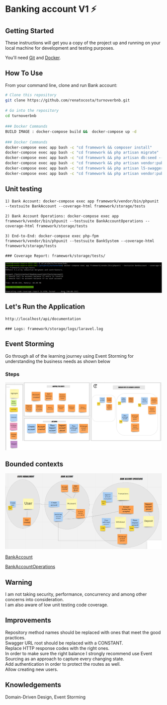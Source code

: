 # Banking account V1 ⚡️

## Getting Started

These instructions will get you a copy of the project up and running on your local machine for development and testing purposes.

You'll need [Git](https://git-scm.com) and [Docker](https://www.docker.com/products/docker-desktop).


## How To Use 

From your command line, clone and run Bank account:

```bash
# Clone this repository
git clone https://github.com/renatocosta/turnoverbnb.git

# Go into the repository
cd turnoverbnb

### Docker Commands
BUILD IMAGE : docker-compose build &&  docker-compose up -d

### Docker Commands
docker-compose exec app bash -c "cd framework && composer install"
docker-compose exec app bash -c "cd framework && php artisan migrate"
docker-compose exec app bash -c "cd framework && php artisan db:seed --class=UserSeeder"
docker-compose exec app bash -c "cd framework && php artisan vendor:publish --provider "L5Swagger\L5SwaggerServiceProvider""
docker-compose exec app bash -c "cd framework && php artisan l5-swagger:generate"
docker-compose exec app bash -c "cd framework && php artisan vendor:publish --provider="Nwidart\Modules\LaravelModulesServiceProvider""
```

## Unit testing
```
1) Bank Account: docker-compose exec app framework/vendor/bin/phpunit --testsuite BankAccount --coverage-html framework/storage/tests

2) Bank Account Operations: docker-compose exec app framework/vendor/bin/phpunit --testsuite BankAccountOperations --coverage-html framework/storage/tests

3) End-to-End: docker-compose exec php-fpm framework/vendor/bin/phpunit --testsuite BankSystem --coverage-html framework/storage/tests

### Coverage Report: framework/storage/tests/
```
![Image](./assets/suite-tests.png?raw=true)

## Let's Run the Application 
```
http://localhost/api/documentation

### Logs: framework/storage/logs/laravel.log
```

## Event Storming

Go through all of the learning journey using Event Storming for understanding the business needs as shown below

### Steps
![Image](./assets/EventStorming.jpg?raw=true)

## Bounded contexts
![Image](./assets/EventStormingOutcome.jpg?raw=true)

[BankAccount](Domains/Context/BankAccount)

[BankAccountOperations](Domains/Context/BankAccountOperations)

## Warning
I am not taking security, performance, concurrency and among other concerns into consideration.  
I am also aware of low unit testing code coverage.  

## Improvements
Repository method names should be replaced with ones that meet the good practices.  
Swagger URL root should be replaced with a CONSTANT.  
Replace HTTP response codes with the right ones.  
In order to make sure the right balance I strongly recommend use Event Sourcing as an approach to capture every changing state.  
Add authentication in order to protect the routes as well.  
Allow creating new users.

## Knowledgements
Domain-Driven Design, Event Storming

